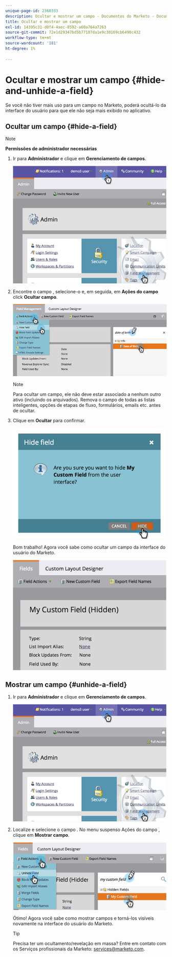 ```yaml
---
unique-page-id: 2360333
description: Ocultar e mostrar um campo - Documentos do Marketo - Documentação do produto
title: Ocultar e mostrar um campo
exl-id: 14395c31-d0f4-4aec-8592-a60a764a7263
source-git-commit: 72e1d29347bd5b77107da1e9c30169cb6490c432
workflow-type: tm+mt
source-wordcount: '181'
ht-degree: 1%

---
```


# Ocultar e mostrar um campo {#hide-and-unhide-a-field}

Se você não tiver mais uso para um campo no Marketo, poderá ocultá-lo da interface do usuário para que ele não seja mais exibido no aplicativo.

## Ocultar um campo {#hide-a-field}

>[!NOTE]
>
>**Permissões de administrador necessárias**

1. Ir para **Administrador** e clique em **Gerenciamento de campos**.

   ![](assets/image2014-9-18-13-3a10-3a3.png)

1. Encontre o campo , selecione-o e, em seguida, em **Ações do campo** click **Ocultar campo**.

   ![](assets/fieldmanagement-hidefield-.png)

   >[!NOTE]
   >
   >Para ocultar um campo, ele não deve estar associado a nenhum outro ativo (incluindo os arquivados). Remova o campo de todas as listas inteligentes, opções de etapas de fluxo, formulários, emails etc. antes de ocultar.

1. Clique em **Ocultar** para confirmar.

   ![](assets/image2014-9-18-13-3a10-3a36.png)

   Bom trabalho! Agora você sabe como ocultar um campo da interface do usuário do Marketo.

   ![](assets/image2014-9-18-13-3a10-3a45.png)

## Mostrar um campo {#unhide-a-field}

1. Ir para **Administrador** e clique em **Gerenciamento de campos**.

   ![](assets/image2014-9-18-13-3a11-3a3.png)

1. Localize e selecione o campo . No menu suspenso Ações do campo , clique em **Mostrar campo**.

   ![](assets/image2014-9-18-13-3a11-3a46.png)

   Ótimo! Agora você sabe como mostrar campos e torná-los visíveis novamente na interface do usuário do Marketo.

   >[!TIP]
   >
   >Precisa ter um ocultamento/revelação em massa? Entre em contato com os Serviços profissionais da Marketo: services@marketo.com.
